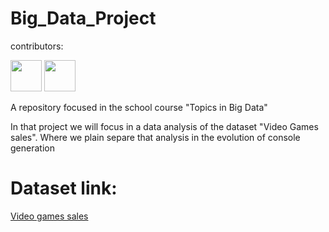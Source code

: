 # Big_Data_Project


 
      
contributors: 

<div class='main'>
  <a href='https://github.com/gabrielsoares40940/'><img src="https://avatars.githubusercontent.com/u/72263429?v=4" width='50px'></a>
  <a href='https://github.com/hermeson883?tab=repositories'><img src="https://avatars.githubusercontent.com/u/64994893?v=4" width='50px'></a>
</div>

A repository focused in the school course "Topics in Big Data"

In that project we will focus in a data analysis of the dataset "Video Games sales". Where we plain separe that analysis in the evolution of console generation

# Dataset link:
<a href= "https://www.kaggle.com/datasets/gregorut/videogamesales">Video games sales<a>
</div>
